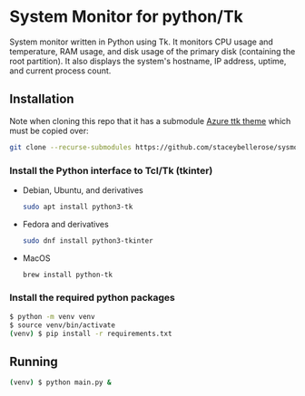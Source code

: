 # System Monitor for python/Tk

<!--
SPDX-FileCopyrightText: © 2024 2024 Stacey Adams <stacey.belle.rose@gmail.com>

SPDX-License-Identifier: MIT
-->

System monitor written in Python using Tk. It monitors CPU usage and
temperature, RAM usage, and disk usage of the primary disk (containing the
root partition). It also displays the system's hostname, IP address, uptime,
and current process count.

## Installation

Note when cloning this repo that it has a submodule
[Azure ttk theme](https://github.com/rdbende/Azure-ttk-theme)
which must be copied over:

```bash
git clone --recurse-submodules https://github.com/staceybellerose/sysmon-pytk.git
```

### Install the Python interface to Tcl/Tk (tkinter)

* Debian, Ubuntu, and derivatives

    ```bash
    sudo apt install python3-tk
    ```

* Fedora and derivatives

    ```bash
    sudo dnf install python3-tkinter
    ```

* MacOS

    ```bash
    brew install python-tk
    ```

### Install the required python packages

```bash
$ python -m venv venv
$ source venv/bin/activate
(venv) $ pip install -r requirements.txt
```

## Running

```bash
(venv) $ python main.py &
```
